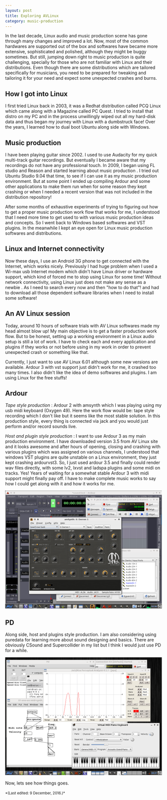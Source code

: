 ```yaml
---
layout: post
title: Exploring AVLinux
category: music-production
---
```


In the last decade, Linux audio and music production scene has gone through many changes and improved a lot. Now, most of the common hardwares are supported out of the box and softwares have became more extensive, sophisticated and polished, although they might be buggy sometimes.  But still, jumping down right to music production is quite challenging, specially for those who are not familiar with Linux and their distributions. Even though there are some distributions which are tailored specifically for musicians, you need to be prepared for tweaking and tailoring it for your need and expect some unexpected crashes and burns.
<!--more-->

## How I got into Linux

I first tried Linux back in 2003, it was a Redhat distribution called PCQ Linux which came along with a Magazine called PC Quest. I tried to install that distro on my PC and in the process unwillingly wiped out all my hard-disk data and thus began my journey with Linux with a dumbstruck face! Over the years, I learned how to dual boot Ubuntu along side with Windows.


## Music production

I have been playing guitar since 2002. I used to use Audacity for my quick multi-track guitar recordings. But eventually I became aware that my recordings do not have any professional touch. In 2009, I began using FL studio and Reason and started learning about music production . I tried out Ubuntu Studio 9.04 that time, to see if I can use it as my music production environment. But at some point I ended up compiling Ardour and some other applications to make them run when for some reason they kept crashing or when I needed a recent version that was not included in the distribution repository!


After some months of exhaustive experiments of trying to figuring out how to get a proper music production work flow that works for me, I understood that I need more time to get used to with various music production ideas and concepts. So I went back to Windows based softwares and VST plugins. In the meanwhile I kept an eye open for Linux music production softwares and distributions.


## Linux and Internet connectivity

Now these days, I use an Android 3G phone to get connected with the Internet, which works nicely. Previously I had huge problem when I used a Wi-max usb Internet modem which didn't have Linux driver or hardware support, which kind of forced me to stop using Linux for some time! Without network connectivity, using Linux just does not make any sense as a newbie . As I need to search every now and then "how to do that"! and had to download all those dependent software libraries when I need to install some software!


## An AV Linux session

Today, around 10 hours of software trials with AV Linux softwares made my head almost blow up! My main objective is to get a faster production work flow. But to be honest, setting up a working environment in a Linux audio setup is still a lot of work. I have to check each and every application and plugins if they works or not before using in my work in order to prevent unexpected crash or something like that.


Currently, I just want to use AV Linux 6.01 although some new versions are available. Ardour 3 with vst support just didn't work for me, it crashed too many times. I also didn't like the idea of demo softwares and plugins. I am using Linux for the free stuffs!

## Ardour

*Tape style production* :  Ardour 2 with amsynth which I was playing using my usb midi keyboard (Oxygen 49). Here the work flow would be: tape style recording which I don't like but it seems like the most stable solution. In this production style, every thing is connected via jack and you would just perform and/or record sounds live.

*Host and plugin style production* :  I want to use Ardour 3 as my main production environment. I have downloaded version 3.5 from AV Linux site and it looks awesome and after hours of opening, closing and crashing with various plugins which was assigned on various channels, I understood that windows VST plugins are quite unstable on a Linux environment, they just kept crashing ardourvst3. So, I just used ardour 3.5 and finally could render wav files directly, with some lv2, lxvst and ladspa plugins and some midi on tracks. Yes! Years of waiting for a somewhat stable Ardour 3 with midi support might finally pay off. I have to make complete music works to say how I could get along with it and how it works for me.

![ardour2](/images/explore-avl/ardour2-showoff.png)

## PD

Along side, host and plugins style production. I am also considering using puredata for learning more about sound designing and basics. There are obviously CSound and Supercollider in my list but I think I would just use PD for a while.

![pd](/images/explore-avl/pd-showoff.png)


Now, lets see how things goes.

<small>
*(Last edited: 9 December, 2016.)*
</small>